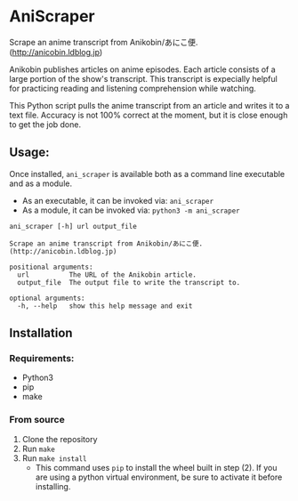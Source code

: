 # AniScraper

Scrape an anime transcript from Anikobin/あにこ便. (http://anicobin.ldblog.jp)

Anikobin publishes articles on anime episodes. Each article consists
of a large portion of the show's transcript. This transcript is
expecially helpful for practicing reading and listening comprehension
while watching.

This Python script pulls the anime transcript from an article and writes it to a
text file. Accuracy is not 100% correct at the moment, but it is close
enough to get the job done.

## Usage:
Once installed, `ani_scraper` is available both as a command line executable and as a module.
* As an executable, it can be invoked via: `ani_scraper`
* As a module, it can be invoked via: `python3 -m ani_scraper`

```
ani_scraper [-h] url output_file

Scrape an anime transcript from Anikobin/あにこ便. (http://anicobin.ldblog.jp)

positional arguments:
  url          The URL of the Anikobin article.
  output_file  The output file to write the transcript to.

optional arguments:
  -h, --help   show this help message and exit
```

## Installation

### Requirements:
* Python3
* pip
* make

### From source
1. Clone the repository
2. Run `make`
3. Run `make install`
    * This command uses `pip` to install the wheel built in step (2). If you are using a python virtual environment, be sure to activate it before installing.
